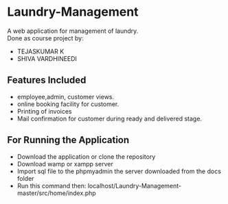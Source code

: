# Laundry-Management
A web application for management of laundry.<br>
Done as course project by:
* TEJASKUMAR K
* SHIVA VARDHINEEDI

## Features Included
* employee,admin, customer views.
* online booking facility for customer.
* Printing of invoices
* Mail confirmation for customer during ready and delivered stage.


## For Running the Application
* Download the application or clone the repository
* Download wamp or xampp server
* Import sql file to the phpmyadmin the server downloaded from the docs folder
* Run this command then: localhost/Laundry-Management-master/src/home/index.php